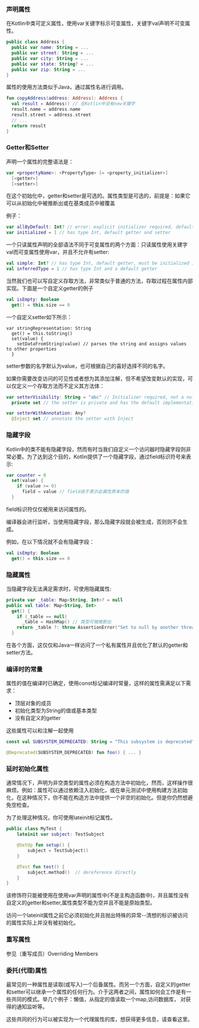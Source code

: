 ### 声明属性
在Kotlin中类可定义属性，使用var关键字标示可变属性，关键字val声明不可变属性。
```Kotlin
public class Address { 
  public var name: String = ...
  public var street: String = ...
  public var city: String = ...
  public var state: String? = ...
  public var zip: String = ...
}
```

属性的使用方法类似于Java，通过属性名进行调用。
```Kotlin
fun copyAddress(address: Address): Address {
  val result = Address() // 在Kotlin中没有new关键字
  result.name = address.name
  result.street = address.street
  // ...
  return result
}
```

### Getter和Setter
声明一个属性的完整语法是：

```Kotlin
var <propertyName>: <PropertyType> [= <property_initializer>]
  [<getter>]
  [<setter>]
```

在这个初始化中，getter和setter是可选的。属性类型是可选的，前提是：如果它可以从初始化中被推断出或在基类成员中被覆盖

例子：
```Kotlin
var allByDefault: Int? // error: explicit initializer required, default getter and setter implied
var initialized = 1 // has type Int, default getter and setter
```
一个只读属性声明的全部语法不同于可变属性的两个方面：只读属性使用关建字
val而可变属性使用var，并且不允许有setter:
```Kotlin
val simple: Int? // has type Int, default getter, must be initialized in constructor
val inferredType = 1 // has type Int and a default getter
```

当然我们也可以写自定义存取方法，非常类似于普通的方法，存取过程在属性内部实现。下面是一个自定义getter的例子
```Kotlin
val isEmpty: Boolean
  get() = this.size == 0
```

一个自定义setter如下所示：
```Kitlin
var stringRepresentation: String
  get() = this.toString()
  set(value) {
    setDataFromString(value) // parses the string and assigns values to other properties
  }
```

setter参数的名字默认为value，也可根据自己的喜好选择不同的名字。

如果你需要改变访问的可见性或者想为其添加注解，但不希望改变默认的实现，可以仅定义一个存取方法而不定义其方法体：
```Kotlin
var setterVisibility: String = "abc" // Initializer required, not a nullable type
  private set // the setter is private and has the default implementation

var setterWithAnnotation: Any?
  @Inject set // annotate the setter with Inject
```

### 隐藏字段
Kotlin中的类不能有隐藏字段，然而有时当我们自定义一个访问器时隐藏字段则非常必要。为了达到这个目的，Kotlin提供了一个隐藏字段，通过field标识符号来表示:
```Kotlin
var counter = 0
  set(value) {
    if (value >= 0)
      field = value // field由于表示此属性原本的值
  }
```

field标识符仅仅被用来访问属性的。

编译器会进行监听，当使用隐藏字段，那么隐藏字段就会被生成，否则则不会生成。

例如，在以下情况就不会有隐藏字段：
```Kotlin
val isEmpty: Boolean
  get() = this.size == 0
```

### 隐藏属性
当隐藏字段无法满足需求时，可使用隐藏属性:
```Kotlin
private var _table: Map<String, Int>? = null
public val table: Map<String, Int>
  get() {
    if (_table == null)
      _table = HashMap() // 类型可被推断出
    return _table ?: throw AssertionError("Set to null by another thread")
  }
```
在各个方面，这仅仅和Java一样访问了一个私有属性并且优化了默认的getter和setter方法。

### 编译时的常量
属性的值在编译时已确定，使用const标记编译时常量，这样的属性需满足以下需求：
- 顶层对象的成员
- 初始化类型为String的值或基本类型
- 没有自定义的getter

这些属性可以和注解一起使用
```Kotlin
const val SUBSYSTEM_DEPRECATED: String = "This subsystem is deprecated"

@Deprecated(SUBSYSTEM_DEPRECATED) fun foo() { ... }

```

### 延时初始化属性
通常情况下，声明为非空类型的属性必须在构造方法中初始化，然而，这样操作很麻烦。例如：属性可以通过依赖注入初始化，或在单元测试中使用构建方法初始化，在这种情况下，你不能在构造方法中提供一个非空的初始化。但是你仍然想避免空检查。

为了处理这种情况，你可使用lateinit标记属性。
```Kotlin
public class MyTest {
    lateinit var subject: TestSubject

    @SetUp fun setup() {
        subject = TestSubject()
    }

    @Test fun test() {
        subject.method()  // dereference directly
    }
}

```
该修饰符只能被使用在使用var声明的属性中(不是主构造函数中)，并且属性没有自定义的getter和setter,属性类型不能为空并且不能是原始类型。

访问一个lateinit属性之前它必须初始化并且抛出特殊的异常--清想的标识被访问的属性实际上并没有被初始化。

### 重写属性
参见（重写成员）Overriding Members

### 委托(代理)属性
最常见的一种属性是读取(或写入)一个后备属性。而另一个方面，自定义的getter和setter可以继承一个属性的任何行为。介于这两者之间，属性如何会工作是有一些共同的模式。举几个例子：懒值，从指定的值读取一个map,访问数据库， 对获得的通知监听等。

这些共同的行为可以被实现为一个代理属性的库，想获得更多信息，请查看这里。